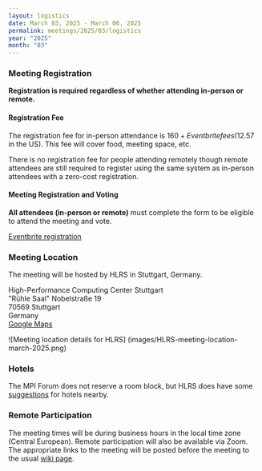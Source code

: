 ```yaml
---
layout: logistics
date: March 03, 2025 - March 06, 2025
permalink: meetings/2025/03/logistics
year: "2025"
month: "03"
---
```


### Meeting Registration

**Registration is required regardless of whether attending in-person or remote.**

#### Registration Fee

The registration fee for in-person attendance is $160 + Eventbrite fees ($12.57
in the US). This fee will cover food, meeting space, etc.

There is no registration fee for people attending remotely though remote
attendees are still required to register using the same system as in-person
attendees with a zero-cost registration.

#### Meeting Registration and Voting

**All attendees (in-person or remote)** must complete the form to be eligible
to attend the meeting and vote.

[Eventbrite registration](https://www.eventbrite.com/e/mpi-forum-stuttgart-tickets-1205870173149?aff=oddtdtcreator)

### Meeting Location

The meeting will be hosted by HLRS in Stuttgart, Germany.

High-Performance Computing Center Stuttgart<br />
"Rühle Saal"
Nobelstraße 19<br />
70569 Stuttgart<br />
Germany<br />
[Google Maps](https://www.google.com/maps/place/Nobelstra%C3%9Fe+19,+70569+Stuttgart/@48.7394991,9.0949261,17z/data=!3m1!4b1!4m5!3m4!1s0x4799dc411b15b41d:0x74cec7b23039c475!8m2!3d48.7394956!4d9.0971201?shorturl=1)

![Meeting location details for HLRS] (images/HLRS-meeting-location-march-2025.png)


### Hotels

The MPI Forum does not reserve a room block, but HLRS does have some [suggestions](https://www.hlrs.de/contact) for hotels nearby.

### Remote Participation

The meeting times will be during business hours in the local time zone (Central European). Remote participation will also be available via Zoom. The appropriate links to the meeting will be posted before the meeting to the usual [wiki page](https://github.com/mpi-forum/mpi-standard/wiki/Virtual-Forum-Meeting-Information).

